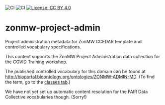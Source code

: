 ![CI](https://github.com/fair-data-collective/zonmw-project-admin/workflows/excel2rdf/badge.svg) ![CI](https://github.com/fair-data-collective/zonmw-project-admin/workflows/fetch-cedar-artifacts/badge.svg) [![License: CC BY 4.0](https://img.shields.io/badge/License-CC%20BY%204.0-lightgrey.svg)](https://creativecommons.org/licenses/by/4.0/)
# zonmw-project-admin

Project administration metadata for ZonMW CCEDAR template and controlled vocabulary specifications.

This content supports the ZonMW Project Administration data collection for the COVID Training workshop.

The published controlled vocabulary for this domain can be found at http://bioportal.bioontology.org/ontologies/ZONMW-ADMIN-MD.
(To find the term, go to the [classes tab](http://bioportal.bioontology.org/ontologies/ZONMW-ADMIN-MD/?p=classes).)

We have not yet set up automatic content resolution for the FAIR Data Collective vocabularies though. (Sorry!)
